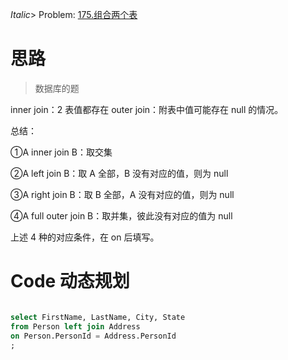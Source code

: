 _Italic_> Problem: [175.组合两个表](https://leetcode.cn/problems/combine-two-tables/description/)

# 思路

> 数据库的题

inner join：2 表值都存在
outer join：附表中值可能存在 null 的情况。

总结：

①A inner join B：取交集

②A left join B：取 A 全部，B 没有对应的值，则为 null

③A right join B：取 B 全部，A 没有对应的值，则为 null

④A full outer join B：取并集，彼此没有对应的值为 null

上述 4 种的对应条件，在 on 后填写。

# Code 动态规划

```sql

select FirstName, LastName, City, State
from Person left join Address
on Person.PersonId = Address.PersonId
;

```
